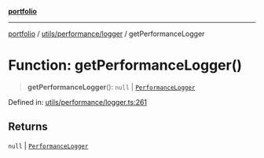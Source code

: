 [**portfolio**](../../../../README.md)

***

[portfolio](../../../../modules.md) / [utils/performance/logger](../README.md) / getPerformanceLogger

# Function: getPerformanceLogger()

> **getPerformanceLogger**(): `null` \| [`PerformanceLogger`](../classes/PerformanceLogger.md)

Defined in: [utils/performance/logger.ts:261](https://github.com/tnorlund/Portfolio/blob/16ff5b010f7345be5848c350fe0b629806745794/portfolio/utils/performance/logger.ts#L261)

## Returns

`null` \| [`PerformanceLogger`](../classes/PerformanceLogger.md)
